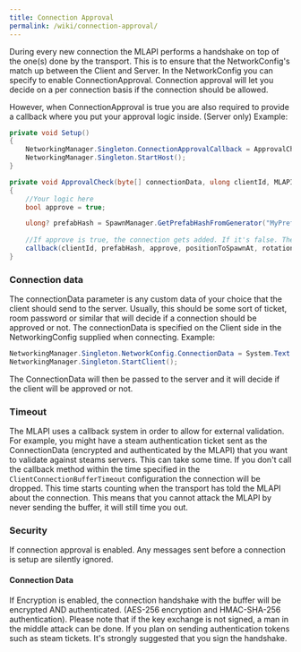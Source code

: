 ```yaml
---
title: Connection Approval
permalink: /wiki/connection-approval/
---
```


During every new connection the MLAPI performs a handshake on top of the one(s) done by the transport. This is to ensure that the NetworkConfig's match up between the Client and Server. In the NetworkConfig you can specify to enable ConnectionApproval. Connection approval will let you decide on a per connection basis if the connection should be allowed.

However, when ConnectionApproval is true you are also required to provide a callback where you put your approval logic inside. (Server only) Example:
```csharp
private void Setup() 
{
    NetworkingManager.Singleton.ConnectionApprovalCallback = ApprovalCheck;
    NetworkingManager.Singleton.StartHost();
}

private void ApprovalCheck(byte[] connectionData, ulong clientId, MLAPI.NetworkingManager.ConnectionApprovedDelegate callback)
{
    //Your logic here
    bool approve = true;

    ulong? prefabHash = SpawnManager.GetPrefabHashFromGenerator("MyPrefabHashGenerator"); // The prefab hash. Use null to use the default player prefab
    
    //If approve is true, the connection gets added. If it's false. The client gets disconnected
    callback(clientId, prefabHash, approve, positionToSpawnAt, rotationToSpawnWith);
}
```


### Connection data
The connectionData parameter is any custom data of your choice that the client should send to the server. Usually, this should be some sort of ticket, room password or similar that will decide if a connection should be approved or not. The connectionData is specified on the Client side in the NetworkingConfig supplied when connecting. Example:
```csharp
NetworkingManager.Singleton.NetworkConfig.ConnectionData = System.Text.Encoding.ASCII.GetBytes("room password");
NetworkingManager.Singleton.StartClient();
```
The ConnectionData will then be passed to the server and it will decide if the client will be approved or not.


### Timeout
The MLAPI uses a callback system in order to allow for external validation. For example, you might have a steam authentication ticket sent as the ConnectionData (encrypted and authenticated by the MLAPI) that you want to validate against steams servers. This can take some time. If you don't call the callback method within the time specified in the ``ClientConnectionBufferTimeout`` configuration the connection will be dropped. This time starts counting when the transport has told the MLAPI about the connection. This means that you cannot attack the MLAPI by never sending the buffer, it will still time you out.


### Security
If connection approval is enabled. Any messages sent before a connection is setup are silently ignored.

#### Connection Data
If Encryption is enabled, the connection handshake with the buffer will be encrypted AND authenticated. (AES-256 encryption and HMAC-SHA-256 authentication). Please note that if the key exchange is not signed, a man in the middle attack can be done. If you plan on sending authentication tokens such as steam tickets. It's strongly suggested that you sign the handshake.